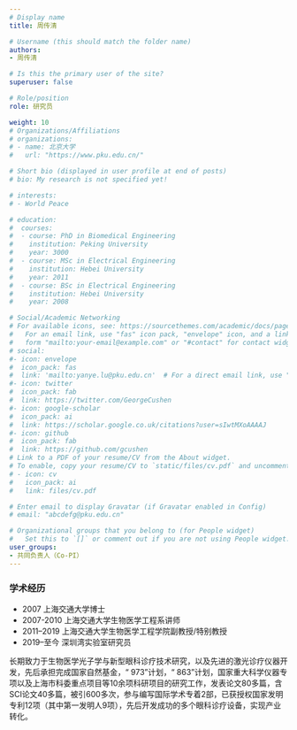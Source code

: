 ```yaml
---
# Display name
title: 周传清

# Username (this should match the folder name)
authors:
- 周传清

# Is this the primary user of the site?
superuser: false

# Role/position
role: 研究员

weight: 10
# Organizations/Affiliations
# organizations:
# - name: 北京大学
#   url: "https://www.pku.edu.cn/"

# Short bio (displayed in user profile at end of posts)
# bio: My research is not specified yet!

# interests:
# - World Peace

# education:
#  courses:
#  - course: PhD in Biomedical Engineering
#    institution: Peking University
#    year: 3000
#  - course: MSc in Electrical Engineering
#    institution: Hebei University
#    year: 2011
#  - course: BSc in Electrical Engineering
#    institution: Hebei University
#    year: 2008

# Social/Academic Networking
# For available icons, see: https://sourcethemes.com/academic/docs/page-builder/#icons
#   For an email link, use "fas" icon pack, "envelope" icon, and a link in the
#   form "mailto:your-email@example.com" or "#contact" for contact widget.
# social:
#- icon: envelope
#  icon_pack: fas
#  link: 'mailto:yanye.lu@pku.edu.cn'  # For a direct email link, use "mailto:test@example.org".
#- icon: twitter
#  icon_pack: fab
#  link: https://twitter.com/GeorgeCushen
#- icon: google-scholar
#  icon_pack: ai
#  link: https://scholar.google.co.uk/citations?user=sIwtMXoAAAAJ
#- icon: github
#  icon_pack: fab
#  link: https://github.com/gcushen
# Link to a PDF of your resume/CV from the About widget.
# To enable, copy your resume/CV to `static/files/cv.pdf` and uncomment the lines below.
# - icon: cv
#   icon_pack: ai
#   link: files/cv.pdf

# Enter email to display Gravatar (if Gravatar enabled in Config)
# email: "abcdefg@pku.edu.cn"

# Organizational groups that you belong to (for People widget)
#   Set this to `[]` or comment out if you are not using People widget.
user_groups:
- 共同负责人（Co-PI）
---
```


### 学术经历
- 2007 上海交通大学博士
- 2007-2010 上海交通大学生物医学工程系讲师
- 2011–2019 上海交通大学生物医学工程学院副教授/特别教授
- 2019–至今 深圳湾实验室研究员

长期致力于生物医学光子学与新型眼科诊疗技术研究，以及先进的激光诊疗仪器开发，先后承担完成国家自然基金，“ 973”计划，“ 863”计划，国家重大科学仪器专项以及上海市科委重点项目等10余项科研项目的研究工作，发表论文80多篇，含SCI论文40多篇，被引600多次，参与编写国际学术专着2部，已获授权国家发明专利12项（其中第一发明人9项），先后开发成功的多个眼科诊疗设备，实现产业转化。
